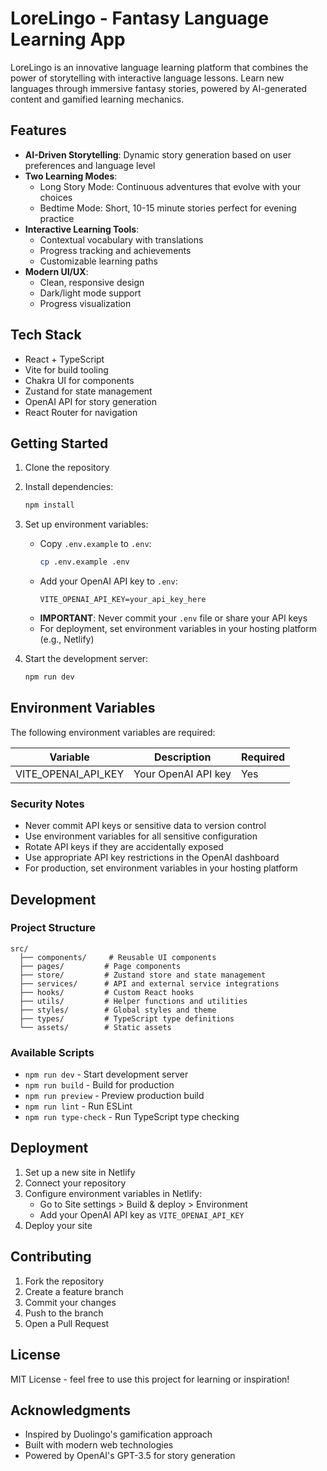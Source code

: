 # LoreLingo - Fantasy Language Learning App

LoreLingo is an innovative language learning platform that combines the power of storytelling with interactive language lessons. Learn new languages through immersive fantasy stories, powered by AI-generated content and gamified learning mechanics.

## Features

- **AI-Driven Storytelling**: Dynamic story generation based on user preferences and language level
- **Two Learning Modes**:
  - Long Story Mode: Continuous adventures that evolve with your choices
  - Bedtime Mode: Short, 10-15 minute stories perfect for evening practice
- **Interactive Learning Tools**:
  - Contextual vocabulary with translations
  - Progress tracking and achievements
  - Customizable learning paths
- **Modern UI/UX**:
  - Clean, responsive design
  - Dark/light mode support
  - Progress visualization

## Tech Stack

- React + TypeScript
- Vite for build tooling
- Chakra UI for components
- Zustand for state management
- OpenAI API for story generation
- React Router for navigation

## Getting Started

1. Clone the repository
2. Install dependencies:
   ```bash
   npm install
   ```
3. Set up environment variables:
   - Copy `.env.example` to `.env`:
     ```bash
     cp .env.example .env
     ```
   - Add your OpenAI API key to `.env`:
     ```
     VITE_OPENAI_API_KEY=your_api_key_here
     ```
   - **IMPORTANT**: Never commit your `.env` file or share your API keys
   - For deployment, set environment variables in your hosting platform (e.g., Netlify)

4. Start the development server:
   ```bash
   npm run dev
   ```

## Environment Variables

The following environment variables are required:

| Variable | Description | Required |
|----------|-------------|----------|
| VITE_OPENAI_API_KEY | Your OpenAI API key | Yes |

### Security Notes

- Never commit API keys or sensitive data to version control
- Use environment variables for all sensitive configuration
- Rotate API keys if they are accidentally exposed
- Use appropriate API key restrictions in the OpenAI dashboard
- For production, set environment variables in your hosting platform

## Development

### Project Structure

```
src/
  ├── components/     # Reusable UI components
  ├── pages/         # Page components
  ├── store/         # Zustand store and state management
  ├── services/      # API and external service integrations
  ├── hooks/         # Custom React hooks
  ├── utils/         # Helper functions and utilities
  ├── styles/        # Global styles and theme
  ├── types/         # TypeScript type definitions
  └── assets/        # Static assets
```

### Available Scripts

- `npm run dev` - Start development server
- `npm run build` - Build for production
- `npm run preview` - Preview production build
- `npm run lint` - Run ESLint
- `npm run type-check` - Run TypeScript type checking

## Deployment

1. Set up a new site in Netlify
2. Connect your repository
3. Configure environment variables in Netlify:
   - Go to Site settings > Build & deploy > Environment
   - Add your OpenAI API key as `VITE_OPENAI_API_KEY`
4. Deploy your site

## Contributing

1. Fork the repository
2. Create a feature branch
3. Commit your changes
4. Push to the branch
5. Open a Pull Request

## License

MIT License - feel free to use this project for learning or inspiration!

## Acknowledgments

- Inspired by Duolingo's gamification approach
- Built with modern web technologies
- Powered by OpenAI's GPT-3.5 for story generation 